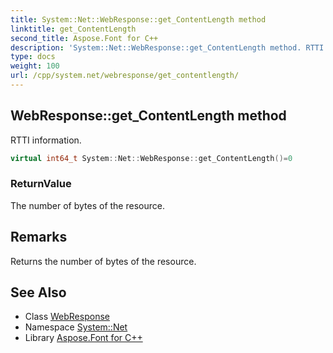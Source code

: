 ```yaml
---
title: System::Net::WebResponse::get_ContentLength method
linktitle: get_ContentLength
second_title: Aspose.Font for C++
description: 'System::Net::WebResponse::get_ContentLength method. RTTI information in C++.'
type: docs
weight: 100
url: /cpp/system.net/webresponse/get_contentlength/
---
```

## WebResponse::get_ContentLength method


RTTI information.

```cpp
virtual int64_t System::Net::WebResponse::get_ContentLength()=0
```


### ReturnValue

The number of bytes of the resource.
## Remarks


Returns the number of bytes of the resource. 
## See Also

* Class [WebResponse](../)
* Namespace [System::Net](../../)
* Library [Aspose.Font for C++](../../../)
